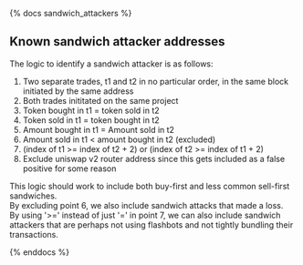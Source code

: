 {% docs sandwich_attackers %}

## Known sandwich attacker addresses

The logic to identify a sandwich attacker is as follows:

1. Two separate trades, t1 and t2 in no particular order, in the same block initiated by the same address
2. Both trades inititated on the same project
3. Token bought in t1 = token sold in t2
4. Token sold in t1 = token bought in t2
5. Amount bought in t1 = Amount sold in t2
6. Amount sold in t1 < amount bought in t2 (excluded)
7. (index of t1 >= index of t2 + 2) or (index of t2 >= index of t1 + 2)
8. Exclude uniswap v2 router address since this gets included as a false positive for some reason

This logic should work to include both buy-first and less common sell-first sandwiches.  
By excluding point 6, we also include sandwich attacks that made a loss.  
By using '>=' instead of just '=' in point 7, we can also include sandwich attackers that are perhaps not using flashbots and not tightly bundling their transactions.

{% enddocs %}